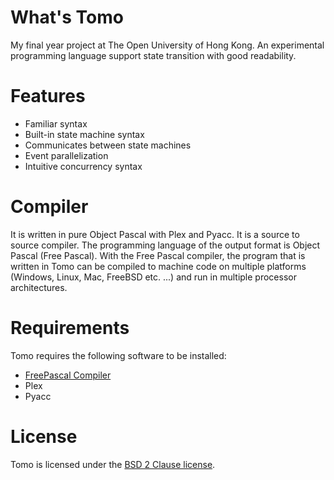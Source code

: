 What's Tomo
====
My final year project at The Open University of Hong Kong. An experimental programming language support state transition with good readability.

Features
====
* Familiar syntax
* Built-in state machine syntax
* Communicates between state machines
* Event parallelization
* Intuitive concurrency syntax

Compiler
====
It is written in pure Object Pascal with Plex and Pyacc. It is a source to source compiler. The programming language of the output format is Object Pascal (Free Pascal). With the Free Pascal compiler, the program that is written in Tomo can be compiled to machine code on multiple platforms (Windows, Linux, Mac, FreeBSD etc. ...) and run in multiple processor architectures.

Requirements
====
Tomo requires the following software to be installed:
* [FreePascal Compiler](http://www.freepascal.org/)
* Plex
* Pyacc

License
====
Tomo is licensed under the [BSD 2 Clause license](https://github.com/tomcheung789/Tomo/blob/master/LICENSE). 
